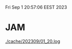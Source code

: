 Fri Sep  1 20:57:06 EEST 2023
# JAM
<a href='./cache/202309/01_20.log'>./cache/202309/01_20.log</a>
